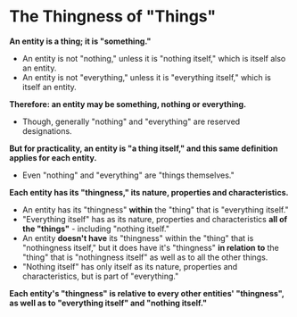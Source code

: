 # The Thingness of "Things"

**An entity is a thing; it is "something."**
* An entity is not "nothing," unless it is "nothing itself," which is itself also an entity.
* An entity is not "everything," unless it is "everything itself," which is itself an entity.

**Therefore: an entity may be something, nothing or everything.**
* Though, generally "nothing" and "everything" are reserved designations.

**But for practicality, an entity is "a thing itself," and this same definition applies for each entity.**
* Even "nothing" and "everything" are "things themselves."

**Each entity has its "thingness," its nature, properties and characteristics.**
* An entity has its "thingness" **within** the "thing" that is "everything itself."
* "Everything itself" has as its nature, properties and characteristics **all of the "things"** - including "nothing itself."
* An entity **doesn't have** its "thingness" within the "thing" that is "nothingness itself," but it does have it's "thingness" **in relation to** the "thing" that is "nothingness itself" as well as to all the other things.
* "Nothing itself" has only itself as its nature, properties and characteristics, but is part of "everything."

**Each entity's "thingness" is relative to every other entities' "thingness", as well as to "everything itself" and "nothing itself."** 


